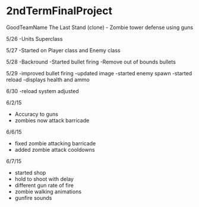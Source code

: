 # 2ndTermFinalProject
GoodTeamName
The Last Stand (clone) - Zombie tower defense using guns





5/26
-Units Superclass

5/27
-Started on Player class and Enemy class

5/28
-Backround
-Started bullet firing
-Remove out of bounds bullets

5/29
-improved bullet firing
-updated image
-started enemy spawn
-started reload
-displays health and ammo

6/30
-reload system adjusted

6/2/15
- Accuracy to guns
- zombies now attack barricade

6/6/15
- fixed zombie attacking barricade
- added zombie attack cooldowns


6/7/15
- started shop
- hold to shoot with delay
- different gun rate of fire
- zombie walking animations
- gunfire sounds
